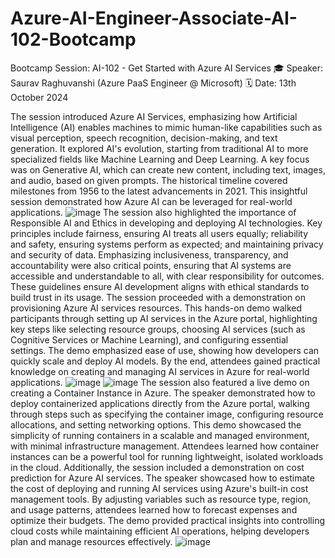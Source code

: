 # Azure-AI-Engineer-Associate-AI-102-Bootcamp
Bootcamp Session: AI-102 - Get Started with Azure AI Services
🎓 Speaker: Saurav Raghuvanshi (Azure PaaS Engineer @ Microsoft)
🗓️ Date: 13th October 2024


The session introduced Azure AI Services, emphasizing how Artificial Intelligence (AI) enables machines to mimic human-like capabilities such as visual perception, speech recognition, decision-making, and text generation. It explored AI's evolution, starting from traditional AI to more specialized fields like Machine Learning and Deep Learning. A key focus was on Generative AI, which can create new content, including text, images, and audio, based on given prompts. The historical timeline covered milestones from 1956 to the latest advancements in 2021. This insightful session demonstrated how Azure AI can be leveraged for real-world applications.
![image](https://github.com/user-attachments/assets/e9f48dfd-b20c-4351-aea6-ce2650e1722f)
The session also highlighted the importance of Responsible AI and Ethics in developing and deploying AI technologies. Key principles include fairness, ensuring AI treats all users equally; reliability and safety, ensuring systems perform as expected; and maintaining privacy and security of data. Emphasizing inclusiveness, transparency, and accountability were also critical points, ensuring that AI systems are accessible and understandable to all, with clear responsibility for outcomes. These guidelines ensure AI development aligns with ethical standards to build trust in its usage.
The session proceeded with a demonstration on provisioning Azure AI services resources. This hands-on demo walked participants through setting up AI services in the Azure portal, highlighting key steps like selecting resource groups, choosing AI services (such as Cognitive Services or Machine Learning), and configuring essential settings. The demo emphasized ease of use, showing how developers can quickly scale and deploy AI models. By the end, attendees gained practical knowledge on creating and managing AI services in Azure for real-world applications.
![image](https://github.com/user-attachments/assets/325c94a1-5afa-4f48-b7f9-490a8905eba0) ![image](https://github.com/user-attachments/assets/b1699140-55cb-4d2a-8ce4-7ad98cc53359)
The session also featured a live demo on creating a Container Instance in Azure. The speaker demonstrated how to deploy containerized applications directly from the Azure portal, walking through steps such as specifying the container image, configuring resource allocations, and setting networking options. This demo showcased the simplicity of running containers in a scalable and managed environment, with minimal infrastructure management. Attendees learned how container instances can be a powerful tool for running lightweight, isolated workloads in the cloud.
Additionally, the session included a demonstration on cost prediction for Azure AI services. The speaker showcased how to estimate the cost of deploying and running AI services using Azure's built-in cost management tools. By adjusting variables such as resource type, region, and usage patterns, attendees learned how to forecast expenses and optimize their budgets. The demo provided practical insights into controlling cloud costs while maintaining efficient AI operations, helping developers plan and manage resources effectively.
![image](https://github.com/user-attachments/assets/c414af9f-6b75-4996-900d-18397ee189e6)


